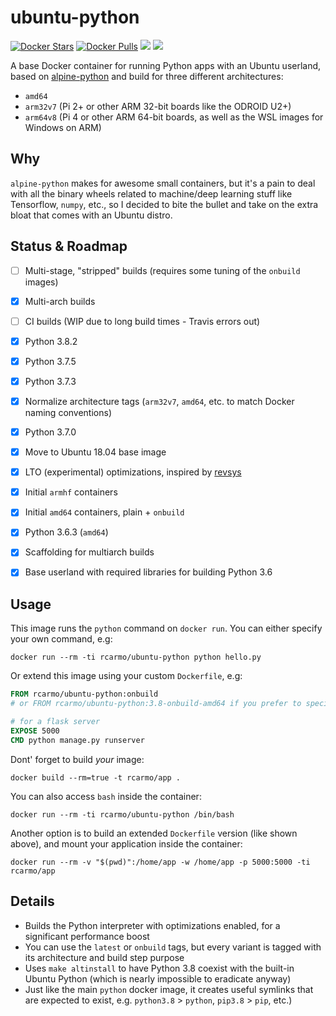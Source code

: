 # ubuntu-python

[![Docker Stars](https://img.shields.io/docker/stars/rcarmo/ubuntu-python.svg)](https://hub.docker.com/r/rcarmo/ubuntu-python)
[![Docker Pulls](https://img.shields.io/docker/pulls/rcarmo/ubuntu-python.svg)](https://hub.docker.com/r/rcarmo/ubuntu-python)
[![](https://images.microbadger.com/badges/image/rcarmo/ubuntu-python.svg)](https://microbadger.com/images/rcarmo/ubuntu-python "Get your own image badge on microbadger.com")
[![](https://images.microbadger.com/badges/version/rcarmo/ubuntu-python.svg)](https://microbadger.com/images/rcarmo/ubuntu-python "Get your own version badge on microbadger.com")

A base Docker container for running Python apps with an Ubuntu userland, based on [alpine-python](https://github.com/rcarmo/alpine-python) and build for three different architectures:

* `amd64`
* `arm32v7` (Pi 2+ or other ARM 32-bit boards like the ODROID U2+)
* `arm64v8` (Pi 4 or other ARM 64-bit boards, as well as the WSL images for Windows on ARM)

## Why

`alpine-python` makes for awesome small containers, but it's a pain to deal with all the binary wheels related to machine/deep learning stuff like Tensorflow, `numpy`, etc., so I decided to bite the bullet and take on the extra bloat that comes with an Ubuntu distro.

## Status & Roadmap

* [ ] Multi-stage, "stripped" builds (requires some tuning of the `onbuild` images)
* [x] Multi-arch builds
* [ ] CI builds (WIP due to long build times - Travis errors out)
* [x] Python 3.8.2
* [x] Python 3.7.5
* [x] Python 3.7.3
* [x] Normalize architecture tags (`arm32v7`, `amd64`, etc. to match Docker naming conventions)
* [x] Python 3.7.0
* [x] Move to Ubuntu 18.04 base image
* [x] LTO (experimental) optimizations, inspired by [revsys](https://github.com/revsys/optimized-python-docker)
* [x] Initial `armhf` containers
* [x] Initial `amd64` containers, plain + `onbuild`
* [x] Python 3.6.3 (`amd64`)
* [x] Scaffolding for multiarch builds
* [x] Base userland with required libraries for building Python 3.6


## Usage

This image runs the `python` command on `docker run`. You can either specify your own command, e.g:
```shell
docker run --rm -ti rcarmo/ubuntu-python python hello.py
```

Or extend this image using your custom `Dockerfile`, e.g:
```dockerfile
FROM rcarmo/ubuntu-python:onbuild
# or FROM rcarmo/ubuntu-python:3.8-onbuild-amd64 if you prefer to specify your architecture

# for a flask server
EXPOSE 5000
CMD python manage.py runserver
```

Dont' forget to build _your_ image:
```shell
docker build --rm=true -t rcarmo/app .
```

You can also access `bash` inside the container:
```shell
docker run --rm -ti rcarmo/ubuntu-python /bin/bash
```

Another option is to build an extended `Dockerfile` version (like shown above), and mount your application inside the container:
```shell
docker run --rm -v "$(pwd)":/home/app -w /home/app -p 5000:5000 -ti rcarmo/app
```

## Details

* Builds the Python interpreter with optimizations enabled, for a significant performance boost
* You can use the `latest` or `onbuild` tags, but every variant is tagged with its architecture and build step purpose
* Uses `make altinstall` to have Python 3.8 coexist with the built-in Ubuntu Python (which is nearly impossible to eradicate anyway)
* Just like the main `python` docker image, it creates useful symlinks that are expected to exist, e.g. `python3.8` > `python`, `pip3.8` > `pip`, etc.)
